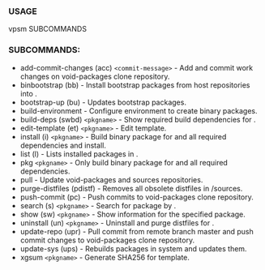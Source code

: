 ### USAGE
vpsm SUBCOMMANDS <ARGS>

### SUBCOMMANDS: 

* add-commit-changes (acc) `<commit-message>`   - Add and commit work changes on void-packages clone repository.
* binbootstrap (bb)                             - Install bootstrap packages from host repositories into <masterdir>.
* bootstrap-up (bu)                             - Updates bootstrap packages.
* build-environment                             - Configure environment to create binary packages.
* build-deps (swbd) `<pkgname>`                 - Show required build dependencies for <pkgname>.
* edit-template (et) `<pkgname>`                - Edit <pkgname> template.
* install (i) `<pkgname>`                       - Build binary package for <pkgname> and all required dependencies and install.
* list (l)                                      - Lists installed packages in <masterdir>.
* pkg `<pkgname>`                               - Only build binary package for <pkgname> and all required dependencies.
* pull                                          - Update void-packages and sources repositories.
* purge-distfiles (pdistf)                      - Removes all obsolete distfiles in <hostdir>/sources.
* push-commit (pc)                              - Push commits to void-packages clone repository.
* search (s) `<pkgname>`                        - Search for package by <name>.
* show (sw) `<pkgname>`                         - Show information for the specified package.
* uninstall (un) `<pkgname>`                    - Uninstall and purge distfiles for <pkgname>.
* update-repo (upr)                             - Pull commit from remote branch master and push commit changes to void-packages clone repository.
* update-sys (ups)                              - Rebuilds packages in system and updates them.
* xgsum `<pkgname>`                             - Generate SHA256 for <pkgname> template.
